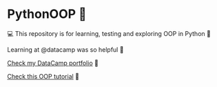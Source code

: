 # PythonOOP 🐍
💻 This repository is for learning, testing and exploring OOP in Python 🐍

Learning at @datacamp was so helpful 🙌

[Check my DataCamp portfolio](https://www.datacamp.com/portfolio/ali-arifin) 💪

[Check this OOP tutorial](https://www.datacamp.com/tutorial/python-oop-tutorial) 📜
